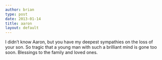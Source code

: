 ```yaml
---
author: brian
type: post
date: 2013-01-14
title: aaron
layout: default
---
```

I didn’t know Aaron, but you have my deepest sympathies on the loss of your son.  So tragic that a young man with such a brilliant mind is gone too soon.  Blessings to the family and loved ones.
